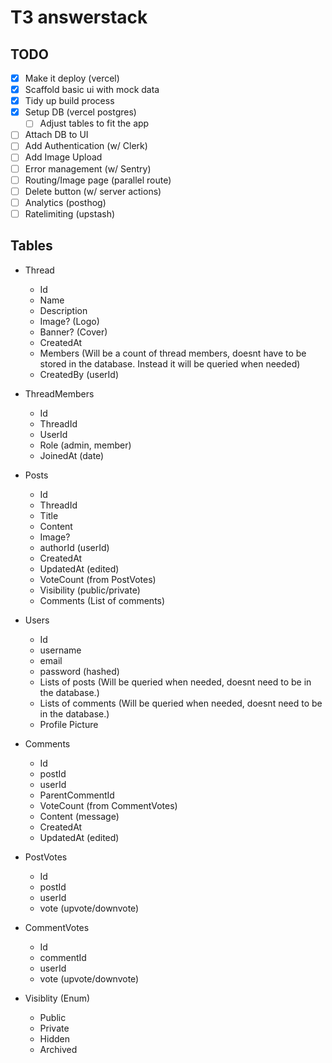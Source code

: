 # T3 answerstack

## TODO

- [x] Make it deploy (vercel)
- [x] Scaffold basic ui with mock data
- [x] Tidy up build process
- [x] Setup DB (vercel postgres)
  - [ ] Adjust tables to fit the app
- [ ] Attach DB to UI
- [ ] Add Authentication (w/ Clerk)
- [ ] Add Image Upload
- [ ] Error management (w/ Sentry)
- [ ] Routing/Image page (parallel route)
- [ ] Delete button (w/ server actions)
- [ ] Analytics (posthog)
- [ ] Ratelimiting (upstash)

## Tables

- Thread

  - Id
  - Name
  - Description
  - Image? (Logo)
  - Banner? (Cover)
  - CreatedAt
  - Members (Will be a count of thread members, doesnt have to be stored in the database. Instead it will be queried when needed)
  - CreatedBy (userId)

- ThreadMembers

  - Id
  - ThreadId
  - UserId
  - Role (admin, member)
  - JoinedAt (date)

- Posts

  - Id
  - ThreadId
  - Title
  - Content
  - Image?
  - authorId (userId)
  - CreatedAt
  - UpdatedAt (edited)
  - VoteCount (from PostVotes)
  - Visibility (public/private)
  - Comments (List of comments)

- Users

  - Id
  - username
  - email
  - password (hashed)
  - Lists of posts (Will be queried when needed, doesnt need to be in the database.)
  - Lists of comments (Will be queried when needed, doesnt need to be in the database.)
  - Profile Picture

- Comments

  - Id
  - postId
  - userId
  - ParentCommentId
  - VoteCount (from CommentVotes)
  - Content (message)
  - CreatedAt
  - UpdatedAt (edited)

- PostVotes

  - Id
  - postId
  - userId
  - vote (upvote/downvote)

- CommentVotes

  - Id
  - commentId
  - userId
  - vote (upvote/downvote)

- Visiblity (Enum)
  - Public
  - Private
  - Hidden
  - Archived
